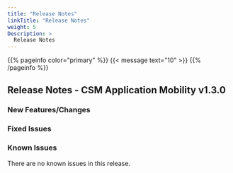 ```yaml
---
title: "Release Notes"
linkTitle: "Release Notes"
weight: 5
Description: >
  Release Notes
---
```

{{% pageinfo color="primary" %}} 
{{< message text="10" >}} 
{{% /pageinfo %}}

## Release Notes - CSM Application Mobility v1.3.0


### New Features/Changes

### Fixed Issues

### Known Issues

There are no known issues in this release.
